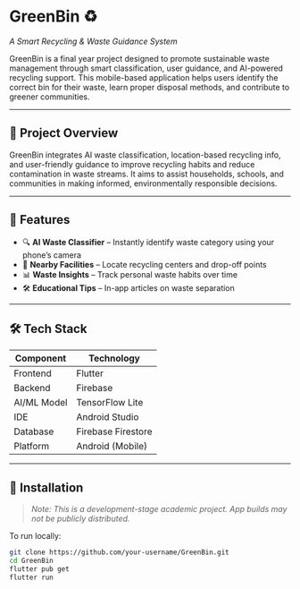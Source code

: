 # GreenBin ♻️
*A Smart Recycling & Waste Guidance System*

GreenBin is a final year project designed to promote sustainable waste management through smart classification, user guidance, and AI-powered recycling support. This mobile-based application helps users identify the correct bin for their waste, learn proper disposal methods, and contribute to greener communities.

---

## 🌱 Project Overview

GreenBin integrates AI waste classification, location-based recycling info, and user-friendly guidance to improve recycling habits and reduce contamination in waste streams. It aims to assist households, schools, and communities in making informed, environmentally responsible decisions.

---

## 🚀 Features

- 🔍 **AI Waste Classifier** – Instantly identify waste category using your phone’s camera
- 📍 **Nearby Facilities** – Locate recycling centers and drop-off points
- 📊 **Waste Insights** – Track personal waste habits over time
- 🛠️ **Educational Tips** – In-app articles on waste separation

---

## 🛠️ Tech Stack

| Component             | Technology        |
|----------------------|-------------------|
| Frontend             | Flutter           |
| Backend              | Firebase          |
| AI/ML Model          | TensorFlow Lite   |
| IDE                  | Android Studio    |
| Database             | Firebase Firestore|
| Platform             | Android (Mobile)  |

---

## 📲 Installation

> *Note: This is a development-stage academic project. App builds may not be publicly distributed.*

To run locally:

```bash
git clone https://github.com/your-username/GreenBin.git
cd GreenBin
flutter pub get
flutter run
